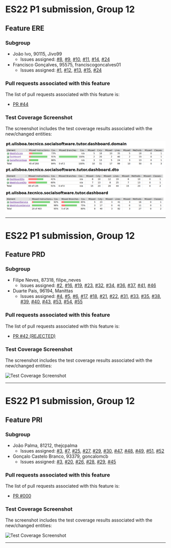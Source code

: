 # ES22 P1 submission, Group 12

## Feature ERE

### Subgroup
 - João Ivo, 90115, Jivo99
   + Issues assigned: [#8](https://github.com/tecnico-softeng-2022/es22-12/issues/8), [#9](https://github.com/tecnico-softeng-2022/es22-12/issues/9), [#10](https://github.com/tecnico-softeng-2022/es22-12/issues/9), [#11](https://github.com/tecnico-softeng-2022/es22-12/issues/11), [#14](https://github.com/tecnico-softeng-2022/es22-12/issues/14), [#24](https://github.com/tecnico-softeng-2022/es22-12/issues/24)
 - Francisco Gonçalves, 95575, franciscogoncalves01
   + Issues assigned: [#1](https://github.com/tecnico-softeng-2022/es22-12/issues/1), [#12](https://github.com/tecnico-softeng-2022/es22-12/issues/12), [#13](https://github.com/tecnico-softeng-2022/es22-12/issues/13), [#15](https://github.com/tecnico-softeng-2022/es22-12/issues/15), [#24](https://github.com/tecnico-softeng-2022/es22-12/issues/24)
 
### Pull requests associated with this feature

The list of pull requests associated with this feature is:

 - [PR #44](https://github.com/tecnico-softeng-2022/es22-12/pull/44)

### Test Coverage Screenshot

The screenshot includes the test coverage results associated with the new/changed entities:

![Test Domain Coverage Screenshot](https://github.com/Jivo99/templates/blob/master/sprints/domain.png)
![Test DTO Coverage Screenshot](https://github.com/Jivo99/templates/blob/master/sprints/dto.png)
![Test Service Coverage Screenshot](https://github.com/Jivo99/templates/blob/master/sprints/service.png)


---

# ES22 P1 submission, Group 12

## Feature PRD

### Subgroup
 - Filipe Neves, 87318, filipe_neves
   + Issues assigned: [#2](https://github.com/tecnico-softeng-2022/es22-12/issues/2), [#16](https://github.com/tecnico-softeng-2022/es22-12/issues/16), [#19](https://github.com/tecnico-softeng-2022/es22-12/issues/19), [#23](https://github.com/tecnico-softeng-2022/es22-12/issues/23), [#32](https://github.com/tecnico-softeng-2022/es22-12/issues/32), [#34](https://github.com/tecnico-softeng-2022/es22-12/issues/34), [#36](https://github.com/tecnico-softeng-2022/es22-12/issues/36), [#37](https://github.com/tecnico-softeng-2022/es22-12/issues/37), [#41](https://github.com/tecnico-softeng-2022/es22-12/issues/41), [#46](https://github.com/tecnico-softeng-2022/es22-12/issues/46)
 - Duarte Pais, 96194, Manittas
   + Issues assigned: [#4](https://github.com/tecnico-softeng-2022/es22-12/issues/4), [#5](https://github.com/tecnico-softeng-2022/es22-12/issues/5), [#6](https://github.com/tecnico-softeng-2022/es22-12/issues/6), [#17](https://github.com/tecnico-softeng-2022/es22-12/issues/17), [#18](https://github.com/tecnico-softeng-2022/es22-12/issues/18), [#21](https://github.com/tecnico-softeng-2022/es22-12/issues/21), [#22](https://github.com/tecnico-softeng-2022/es22-12/issues/22), [#31](https://github.com/tecnico-softeng-2022/es22-12/issues/31), [#33](https://github.com/tecnico-softeng-2022/es22-12/issues/33), [#35](https://github.com/tecnico-softeng-2022/es22-12/issues/35), [#38](https://github.com/tecnico-softeng-2022/es22-12/issues/38), [#39](https://github.com/tecnico-softeng-2022/es22-12/issues/39), [#40](https://github.com/tecnico-softeng-2022/es22-12/issues/40), [#43](https://github.com/tecnico-softeng-2022/es22-12/issues/43), [#53](https://github.com/tecnico-softeng-2022/es22-12/issues/53), [#54](https://github.com/tecnico-softeng-2022/es22-12/issues/54), [#55](https://github.com/tecnico-softeng-2022/es22-12/issues/55)
 
### Pull requests associated with this feature

The list of pull requests associated with this feature is:

 - [PR #42 (REJECTED)](https://github.com/tecnico-softeng-2022/es22-12/pull/42)

### Test Coverage Screenshot

The screenshot includes the test coverage results associated with the new/changed entities:

![Test Coverage Screenshot](https://github.com/tecnico-softeng-2022/templates/blob/master/sprints/coverage-example.png)

---

# ES22 P1 submission, Group 12

## Feature PRI

### Subgroup
 - João Palma, 81212, thejcpalma
   + Issues assigned: [#3](https://github.com/tecnico-softeng-2022/es22-12/issues/3), [#7](https://github.com/tecnico-softeng-2022/es22-12/issues/7), [#25](https://github.com/tecnico-softeng-2022/es22-12/issues/25), [#27](https://github.com/tecnico-softeng-2022/es22-12/issues/27), [#29](https://github.com/tecnico-softeng-2022/es22-12/issues/29), [#30](https://github.com/tecnico-softeng-2022/es22-12/issues/30), [#47](https://github.com/tecnico-softeng-2022/es22-12/issues/47), [#48](https://github.com/tecnico-softeng-2022/es22-12/issues/48), [#49](https://github.com/tecnico-softeng-2022/es22-12/issues/49), [#51](https://github.com/tecnico-softeng-2022/es22-12/issues/51), [#52](https://github.com/tecnico-softeng-2022/es22-12/issues/52)
 - Gonçalo Castelo Branco, 93379, goncalomcb
   + Issues assigned: [#3](https://github.com/tecnico-softeng-2022/es22-12/issues/3), [#20](https://github.com/tecnico-softeng-2022/es22-12/issues/20), [#26](https://github.com/tecnico-softeng-2022/es22-12/issues/26), [#28](https://github.com/tecnico-softeng-2022/es22-12/issues/28), [#29](https://github.com/tecnico-softeng-2022/es22-12/issues/29), [#45](https://github.com/tecnico-softeng-2022/es22-12/issues/45)
 
### Pull requests associated with this feature

The list of pull requests associated with this feature is:

 - [PR #000](https://github.com)

### Test Coverage Screenshot

The screenshot includes the test coverage results associated with the new/changed entities:

![Test Coverage Screenshot](https://github.com/tecnico-softeng-2022/templates/blob/master/sprints/coverage-example.png)

---


